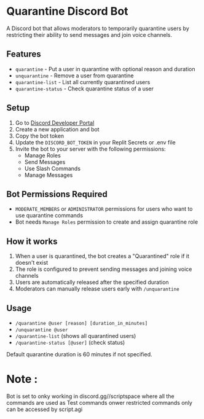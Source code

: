 
# Quarantine Discord Bot

A Discord bot that allows moderators to temporarily quarantine users by restricting their ability to send messages and join voice channels.

## Features

- `quarantine` - Put a user in quarantine with optional reason and duration
- `unquarantine` - Remove a user from quarantine
- `quarantine-list` - List all currently quarantined users
- `quarantine-status` - Check quarantine status of a user

## Setup

1. Go to [Discord Developer Portal](https://discord.com/developers/applications)
2. Create a new application and bot
3. Copy the bot token
4. Update the `DISCORD_BOT_TOKEN` in your Replit Secrets or .env file
5. Invite the bot to your server with the following permissions:
   - Manage Roles
   - Send Messages
   - Use Slash Commands
   - Manage Messages

## Bot Permissions Required

- `MODERATE_MEMBERS` or `ADMINISTRATOR` permissions for users who want to use quarantine commands
- Bot needs `Manage Roles` permission to create and assign quarantine role

## How it works

1. When a user is quarantined, the bot creates a "Quarantined" role if it doesn't exist
2. The role is configured to prevent sending messages and joining voice channels
3. Users are automatically released after the specified duration
4. Moderators can manually release users early with `/unquarantine`

## Usage

- `/quarantine @user [reason] [duration_in_minutes]`
- `/unquarantine @user`
- `/quarantine-list` (shows all quarantined users)
- `/quarantine-status [@user]` (check status)

Default quarantine duration is 60 minutes if not specified.

# Note : 

Bot is set to onky working in discord.gg//scriptspace where all the commands are used as Test commands onwer restricted commands only can be accessed by script.agi 
